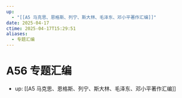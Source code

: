 ```yaml
---
up:
  - "[[A5 马克思、恩格斯、列宁、斯大林、毛泽东、邓小平著作汇编]]"
date: 2025-04-17
ctime: 2025-04-17T15:29:51
aliases:
  - 专题汇编
---
```


# A56 专题汇编

- up: [[A5 马克思、恩格斯、列宁、斯大林、毛泽东、邓小平著作汇编]]
